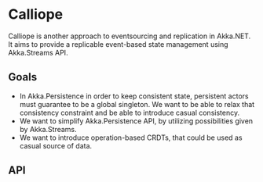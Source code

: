 # Calliope

Calliope is another approach to eventsourcing and replication in Akka.NET. It aims to provide a replicable event-based state management using Akka.Streams API.

## Goals

- In Akka.Persistence in order to keep consistent state, persistent actors must guarantee to be a global singleton. We want to be able to relax that consistency constraint and be able to introduce casual consistency.
- We want to simplify Akka.Persistence API, by utilizing possibilities given by Akka.Streams.
- We want to introduce operation-based CRDTs, that could be used as casual source of data.

## API 

```csharp

```